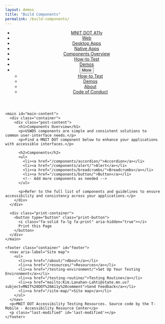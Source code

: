 ```yaml
---
layout: demos
title: "Build Components"
permalink: /build-components/
---
```

  <header class="container">
      <nav id="nav" class="menu" aria-label="Site menu">
        <ul>
          <li class="home">
            <a aria-label="MNIT DOT Accessibility" href="/">MNIT DOT A11y</a>
          </li>
          <li class="web alpha">
            <a href="/web/">Web</a>
          </li>
          <li class="web alpha">
            <a href="/desktop/">Desktop Apps</a>
          </li>
          <li class="native alpha">
            <a href="/native/">Native Apps</a>
          </li>
          <li class="web alpha">
            <a aria-current="page" class="current" href="/components-overview/">Components Overview</a>
          </li>
          <li class="native bravo">
            <a href="/how-to-test/">How-to Test</a>
          </li>
          <li class="native bravo">
            <a href="/demos/">Demos</a>
          </li>
          <li class="expander-group site-sub-group">
            <button class="expander-toggle" aria-expanded="false">More</button>
            <ul class="expander-content">
              <li><a href="/how-to-test/">How-to Test</a></li>
              <li><a href="/demos/">Demos</a></li>
              <li><a href="/about/">About</a></li>
              <li><a href="/code-of-conduct/">Code of Conduct</a></li>
            </ul>
          </li>
        </ul>
      </nav>
    </header>

    <main id="main-content">
      <div class="container">
        <div class="post-content">
          <h1>Components Overview</h1>
          <p>USWDS components are simple and consistent solutions to common user-interface needs.</p>
          <p>Find a MNIT DOT component below to enhance your applications with accessible interfaces.</p>

          <h2>Components</h2>
          <ul>
            <li><a href="/components/accordion/">Accordion</a></li>
            <li><a href="/components/alert/">Alert</a></li>
            <li><a href="/components/breadcrumbs/">Breadcrumbs</a></li>
            <li><a href="/components/button/">Button</a></li>
            <!-- Add more components as needed -->
          </ul>

          <p>Refer to the full list of components and guidelines to ensure accessibility and consistency across your applications.</p>
        </div>
      </div>

      <div class="print-container">
        <button type="button" class="print-button">
          <i class="fa-solid fa-lg fa-print" aria-hidden="true"></i>
          Print this Page
        </button>
      </div>
    </main>

    <footer class="container" id="footer">
      <nav aria-label="Site map">
        <ul>
          <li><a href="/about/">About</a></li>
          <li><a href="/resources/">Resources</a></li>
          <li><a href="/testing-environment/">Set Up Your Testing Environment</a></li>
          <li><a href="/testing-routine/">Testing Routine</a></li>
          <li><a href="mailto:Kim.Lanahan-Lahti@state.mn.us?subject=MNIT%20DOT%20A11y%20comment">Send Feedback</a></li>
          <li><a href="/site-map/">Site map</a></li>
        </ul>
      </nav>
      <p>MNIT DOT Accessibility Testing Resources. Source code by the T-Mobile - Accessibility Resource Center</p>
      <p class="last-modified" id='last-modified'></p>
    </footer>
  </div>
